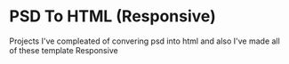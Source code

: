 # PSD To HTML (Responsive)
Projects I've compleated of convering psd into html and also I've made all of these template Responsive
